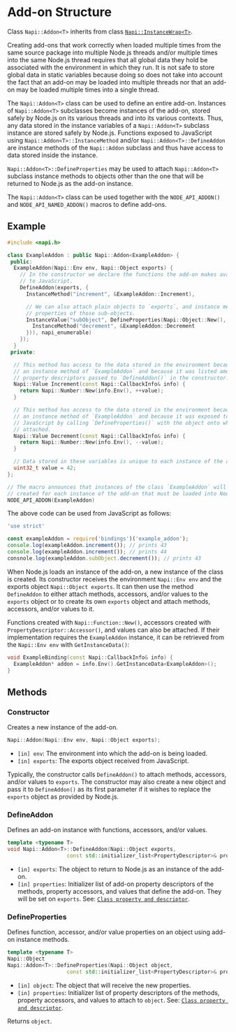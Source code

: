 # Add-on Structure

Class `Napi::Addon<T>` inherits from class [`Napi::InstanceWrap<T>`][].

Creating add-ons that work correctly when loaded multiple times from the same
source package into multiple Node.js threads and/or multiple times into the same
Node.js thread requires that all global data they hold be associated with the
environment in which they run. It is not safe to store global data in static
variables because doing so does not take into account the fact that an add-on
may be loaded into multiple threads nor that an add-on may be loaded multiple
times into a single thread.

The `Napi::Addon<T>` class can be used to define an entire add-on. Instances of
`Napi::Addon<T>` subclasses become instances of the add-on, stored safely by
Node.js on its various threads and into its various contexts. Thus, any data
stored in the instance variables of a `Napi::Addon<T>` subclass instance are
stored safely by Node.js. Functions exposed to JavaScript using
`Napi::Addon<T>::InstanceMethod` and/or `Napi::Addon<T>::DefineAddon` are
instance methods of the `Napi::Addon` subclass and thus have access to data
stored inside the instance.

`Napi::Addon<T>::DefineProperties` may be used to attach `Napi::Addon<T>`
subclass instance methods to objects other than the one that will be returned to
Node.js as the add-on instance.

The `Napi::Addon<T>` class can be used together with the `NODE_API_ADDON()` and
`NODE_API_NAMED_ADDON()` macros to define add-ons.

## Example

```cpp
#include <napi.h>

class ExampleAddon : public Napi::Addon<ExampleAddon> {
 public:
  ExampleAddon(Napi::Env env, Napi::Object exports) {
    // In the constructor we declare the functions the add-on makes avaialable
    // to JavaScript.
    DefineAddon(exports, {
      InstanceMethod("increment", &ExampleAddon::Increment),

      // We can also attach plain objects to `exports`, and instance methods as
      // properties of those sub-objects.
      InstanceValue("subObject", DefineProperties(Napi::Object::New(), {
        InstanceMethod("decrement", &ExampleAddon::Decrement
      })), napi_enumerable)
    });
  }
 private:

  // This method has access to the data stored in the environment because it is
  // an instance method of `ExampleAddon` and because it was listed among the
  // property descriptors passed to `DefineAddon()` in the constructor.
  Napi::Value Increment(const Napi::CallbackInfo& info) {
    return Napi::Number::New(info.Env(), ++value);
  }

  // This method has access to the data stored in the environment because it is
  // an instance method of `ExampleAddon` and because it was exposed to
  // JavaScript by calling `DefineProperties()` with the object onto which it is
  // attached.
  Napi::Value Decrement(const Napi::CallbackInfo& info) {
    return Napi::Number::New(info.Env(), --value);
  }

  // Data stored in these variables is unique to each instance of the add-on.
  uint32_t value = 42;
};

// The macro announces that instances of the class `ExampleAddon` will be
// created for each instance of the add-on that must be loaded into Node.js.
NODE_API_ADDON(ExampleAddon)
```

The above code can be used from JavaScript as follows:

```js
'use strict'

const exampleAddon = require('bindings')('example_addon');
console.log(exampleAddon.increment()); // prints 43
console.log(exampleAddon.increment()); // prints 44
consnole.log(exampleAddon.subObject.decrement()); // prints 43
```

When Node.js loads an instance of the add-on, a new instance of the class is
created. Its constructor receives the environment `Napi::Env env` and the
exports object `Napi::Object exports`. It can then use the method `DefineAddon`
to either attach methods, accessors, and/or values to the `exports` object or to
create its own `exports` object and attach methods, accessors, and/or values to
it.

Functions created with `Napi::Function::New()`, accessors created with
`PropertyDescriptor::Accessor()`, and values can also be attached. If their
implementation requires the `ExampleAddon` instance, it can be retrieved from
the `Napi::Env env` with `GetInstanceData()`:

```cpp
void ExampleBinding(const Napi::CallbackInfo& info) {
  ExampleAddon* addon = info.Env().GetInstanceData<ExampleAddon>();
}
```

## Methods

### Constructor

Creates a new instance of the add-on.

```cpp
Napi::Addon(Napi::Env env, Napi::Object exports);
```

- `[in] env`: The environment into which the add-on is being loaded.
- `[in] exports`: The exports object received from JavaScript.

Typically, the constructor calls `DefineAddon()` to attach methods, accessors,
and/or values to `exports`. The constructor may also create a new object and
pass it to `DefineAddon()` as its first parameter if it wishes to replace the
`exports` object as provided by Node.js.

### DefineAddon

Defines an add-on instance with functions, accessors, and/or values.

```cpp
template <typename T>
void Napi::Addon<T>::DefineAddon(Napi::Object exports,
                   const std::initializer_list<PropertyDescriptor>& properties);
```

* `[in] exports`: The object to return to Node.js as an instance of the add-on.
* `[in] properties`: Initializer list of add-on property descriptors of the
methods, property accessors, and values that define the add-on. They will be
set on `exports`.
See: [`Class property and descriptor`](doc/class_property_descriptor.md).

### DefineProperties

Defines function, accessor, and/or value properties on an object using add-on
instance methods.

```cpp
template <typename T>
Napi::Object
Napi::Addon<T>::DefineProperties(Napi::Object object,
                   const std::initializer_list<PropertyDescriptor>& properties);
```

* `[in] object`: The object that will receive the new properties.
* `[in] properties`: Initializer list of property descriptors of the methods,
property accessors, and values to attach to `object`.
See: [`Class property and descriptor`](doc/class_property_descriptor.md).

Returns `object`.

[`Napi::InstanceWrap<T>`]: doc/instance_wrap.md
